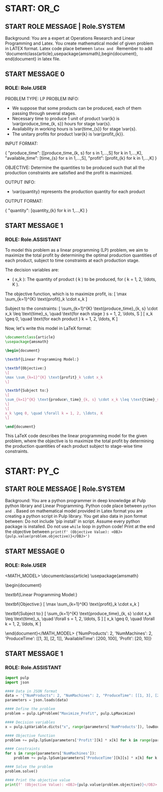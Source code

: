 # START: OR_C 
## START ROLE MESSAGE | Role.SYSTEM 
Background: You are a expert at Operations Research and Linear Programming and Latex. You create mathematical model of given problem in LATEX format. Latex code place between ```latex and ``` Remember to add 'documentclass{article},usepackage{amsmath},begin{document}, end{document} in latex file. 
## START MESSAGE 0 
### ROLE: Role.USER
<DESCRIPTION>
PROBLEM TYPE: LP
PROBLEM INFO:

- We suppose that some products can be produced, each of them passing through several stages.
- Necessary time to produce 1 unit of product \var{k} is \var{produce_time_{k, s}} hours for stage \var{s}.
- Availability in working hours is \var{time_{s}} for stage \var{s}. 
- The unitary profits for product \var{k} is \var{profit_{k}}.

INPUT FORMAT:

{
	"produce_time": [[produce_time_{k, s} for s in 1,...,S] for k in 1,...,K],
	"available_time": [time_{s} for s in 1,...,S],
	"profit": [profit_{k} for k in 1,...,K]
}


OBJECTIVE: Determine the quantities to be produced such that all the production constraints are satisfied and the profit is maximized.

OUTPUT INFO:

- \var{quantity} represents the production quantity for each product

OUTPUT FORMAT:

{
	"quantity": [quantity_{k} for k in 1,...,K]
}
</DESCRIPTION>


## START MESSAGE 1 
### ROLE: Role.ASSISTANT
To model this problem as a linear programming (LP) problem, we aim to maximize the total profit by determining the optimal production quantities of each product, subject to time constraints at each production stage.

The decision variables are:
- \( x_k \): The quantity of product \( k \) to be produced, for \( k = 1, 2, \ldots, K \).

The objective function, which is to maximize profit, is:
\[ \max \sum_{k=1}^{K} \text{profit}_k \cdot x_k \]

Subject to the constraints:
\[ \sum_{k=1}^{K} \text{produce\_time}_{k, s} \cdot x_k \leq \text{time}_s, \quad \text{for each stage } s = 1, 2, \ldots, S \]
\[ x_k \geq 0, \quad \text{for each product } k = 1, 2, \ldots, K \]

Now, let's write this model in LaTeX format:

```latex
\documentclass{article}
\usepackage{amsmath}

\begin{document}

\textbf{Linear Programming Model:}

\textbf{Objective:}
\[
\max \sum_{k=1}^{K} \text{profit}_k \cdot x_k
\]

\textbf{Subject to:}
\[
\sum_{k=1}^{K} \text{produce\_time}_{k, s} \cdot x_k \leq \text{time}_s, \quad \forall s = 1, 2, \ldots, S
\]
\[
x_k \geq 0, \quad \forall k = 1, 2, \ldots, K
\]

\end{document}
```

This LaTeX code describes the linear programming model for the given problem, where the objective is to maximize the total profit by determining the production quantities of each product subject to stage-wise time constraints.

# START: PY_C 
## START ROLE MESSAGE | Role.SYSTEM 
Background: You are a python programmer in deep knowledge at Pulp python library and Linear Programming. Python code place between ```python and ```. Based on mathematical model provided in Latex format you are creating a python script in Pulp library. You get also data in json format between: <DATA></DATA> Do not include 'pip install' in script. Assume every python package is installed. Do not use `while` loop in python code! Print at the end the objective between <OBJ></OBJ> `print(f' (Objective Value): <OBJ>{pulp.value(problem.objective)}</OBJ>')` 
## START MESSAGE 0 
### ROLE: Role.USER
<MATH_MODEL>
\documentclass{article}
\usepackage{amsmath}

\begin{document}

\textbf{Linear Programming Model:}

\textbf{Objective:}
\[
\max \sum_{k=1}^{K} \text{profit}_k \cdot x_k
\]

\textbf{Subject to:}
\[
\sum_{k=1}^{K} \text{produce\_time}_{k, s} \cdot x_k \leq \text{time}_s, \quad \forall s = 1, 2, \ldots, S
\]
\[
x_k \geq 0, \quad \forall k = 1, 2, \ldots, K
\]

\end{document}</MATH_MODEL>
<DATA>
{'NumProducts': 2, 'NumMachines': 2, 'ProduceTime': [[1, 3], [2, 1]], 'AvailableTime': [200, 100], 'Profit': [20, 10]}</DATA>


## START MESSAGE 1 
### ROLE: Role.ASSISTANT
```python
import pulp
import json

#### Data in JSON format
data = '{"NumProducts": 2, "NumMachines": 2, "ProduceTime": [[1, 3], [2, 1]], "AvailableTime": [200, 100], "Profit": [20, 10]}'
parameters = json.loads(data)

#### Define the problem
problem = pulp.LpProblem("Maximize_Profit", pulp.LpMaximize)

#### Decision variables
x = pulp.LpVariable.dicts("x", range(parameters['NumProducts']), lowBound=0)

#### Objective function
problem += pulp.lpSum(parameters['Profit'][k] * x[k] for k in range(parameters['NumProducts']))

#### Constraints
for s in range(parameters['NumMachines']):
    problem += pulp.lpSum(parameters['ProduceTime'][k][s] * x[k] for k in range(parameters['NumProducts'])) <= parameters['AvailableTime'][s]

#### Solve the problem
problem.solve()

#### Print the objective value
print(f' (Objective Value): <OBJ>{pulp.value(problem.objective)}</OBJ>')
```

